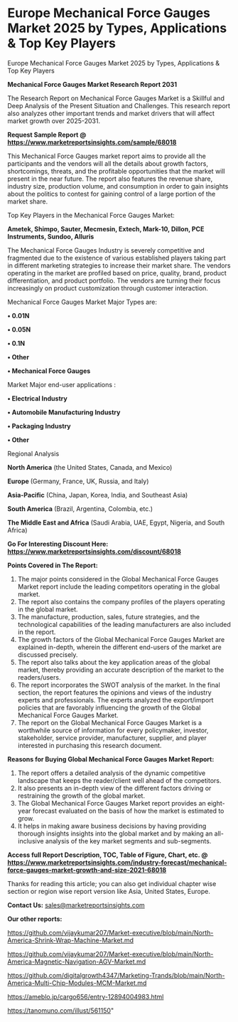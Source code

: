 # Europe Mechanical Force Gauges Market 2025 by Types, Applications & Top Key Players
 Europe Mechanical Force Gauges Market 2025 by Types, Applications & Top Key Players

<strong>Mechanical Force Gauges Market Research Report 2031</strong>

The Research Report on Mechanical Force Gauges Market is a Skillful and Deep Analysis of the Present Situation and Challenges. This research report also analyzes other important trends and market drivers that will affect market growth over 2025-2031.

<strong>Request Sample Report @ <a href=https://www.marketreportsinsights.com/sample/68018>https://www.marketreportsinsights.com/sample/68018</a></strong>

This Mechanical Force Gauges market report aims to provide all the participants and the vendors will all the details about growth factors, shortcomings, threats, and the profitable opportunities that the market will present in the near future. The report also features the revenue share, industry size, production volume, and consumption in order to gain insights about the politics to contest for gaining control of a large portion of the market share.

Top Key Players in the Mechanical Force Gauges Market:

<strong>Ametek, Shimpo, Sauter, Mecmesin, Extech, Mark-10, Dillon, PCE Instruments, Sundoo, Alluris</strong>

The Mechanical Force Gauges Industry is severely competitive and fragmented due to the existence of various established players taking part in different marketing strategies to increase their market share. The vendors operating in the market are profiled based on price, quality, brand, product differentiation, and product portfolio. The vendors are turning their focus increasingly on product customization through customer interaction.

Mechanical Force Gauges Market Major Types are:

<strong>• 0.01N

• 0.05N

• 0.1N

• Other

• Mechanical Force Gauges</strong>

Market Major end-user applications :

<strong>• Electrical Industry

• Automobile Manufacturing Industry

• Packaging Industry

• Other</strong>

Regional Analysis

</u><strong><b>North America</b></strong> (the United States, Canada, and Mexico)

<strong><b>Europe </b></strong>(Germany, France, UK, Russia, and Italy)

<strong><b>Asia-Pacific</b></strong> (China, Japan, Korea, India, and Southeast Asia)

<strong><b>South America</b></strong> (Brazil, Argentina, Colombia, etc.)

<strong><b>The Middle East and Africa</b></strong> (Saudi Arabia, UAE, Egypt, Nigeria, and South Africa)

<strong>Go For Interesting Discount Here: <a href=https://www.marketreportsinsights.com/discount/68018>https://www.marketreportsinsights.com/discount/68018</a></strong>

<strong>Points Covered in The Report:</strong>
<ol>
  <li>The major points considered in the Global Mechanical Force Gauges Market report include the leading competitors operating in the global market.</li>
  <li>The report also contains the company profiles of the players operating in the global market.</li>
  <li>The manufacture, production, sales, future strategies, and the technological capabilities of the leading manufacturers are also included in the report.</li>
  <li>The growth factors of the Global Mechanical Force Gauges Market are explained in-depth, wherein the different end-users of the market are discussed precisely.</li>
  <li>The report also talks about the key application areas of the global market, thereby providing an accurate description of the market to the readers/users.</li>
  <li>The report incorporates the SWOT analysis of the market. In the final section, the report features the opinions and views of the industry experts and professionals. The experts analyzed the export/import policies that are favorably influencing the growth of the Global Mechanical Force Gauges Market.</li>
  <li>The report on the Global Mechanical Force Gauges Market is a worthwhile source of information for every policymaker, investor, stakeholder, service provider, manufacturer, supplier, and player interested in purchasing this research document.</li>
</ol>
<strong>Reasons for Buying Global Mechanical Force Gauges Market Report:</strong>

<ol>
  <li>The report offers a detailed analysis of the dynamic competitive landscape that keeps the reader/client well ahead of the competitors.</li>
  <li>It also presents an in-depth view of the different factors driving or restraining the growth of the global market.</li>
  <li>The Global Mechanical Force Gauges Market report provides an eight-year forecast evaluated on the basis of how the market is estimated to grow.</li>
  <li>It helps in making aware business decisions by having providing thorough insights insights into the global market and by making an all-inclusive analysis of the key market segments and sub-segments.</li>
</ol>
<strong>Access full Report Description, TOC, Table of Figure, Chart, etc. @ <a href=https://www.marketreportsinsights.com/industry-forecast/mechanical-force-gauges-market-growth-and-size-2021-68018>https://www.marketreportsinsights.com/industry-forecast/mechanical-force-gauges-market-growth-and-size-2021-68018</a></strong>


Thanks for reading this article; you can also get individual chapter wise section or region wise report version like Asia, United States, Europe.

<strong>Contact Us:</strong>
sales@marketreportsinsights.com

<strong>Our other reports:</strong>

<a href=https://github.com/vijaykumar207/Market-executive/blob/main/North-America-Shrink-Wrap-Machine-Market.md>https://github.com/vijaykumar207/Market-executive/blob/main/North-America-Shrink-Wrap-Machine-Market.md</a>

<a href=https://github.com/vijaykumar207/Market-executive/blob/main/North-America-Magnetic-Navigation-AGV-Market.md>https://github.com/vijaykumar207/Market-executive/blob/main/North-America-Magnetic-Navigation-AGV-Market.md</a>

<a href=https://github.com/digitalgrowth4347/Marketing-Trands/blob/main/North-America-Multi-Chip-Modules-MCM-Market.md>https://github.com/digitalgrowth4347/Marketing-Trands/blob/main/North-America-Multi-Chip-Modules-MCM-Market.md</a>

<a href=https://ameblo.jp/cargo656/entry-12894004983.html>https://ameblo.jp/cargo656/entry-12894004983.html</a>

<a href=https://tanomuno.com/illust/561150>https://tanomuno.com/illust/561150</a>"
